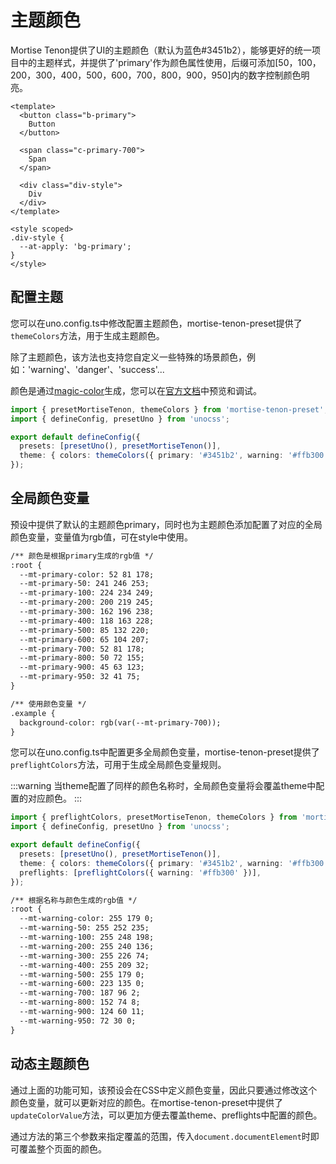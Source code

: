# 主题颜色

Mortise Tenon提供了UI的主题颜色（默认为蓝色#3451b2），能够更好的统一项目中的主题样式，并提供了'primary'作为颜色属性使用，后缀可添加[50，100，200，300，400，500，600，700，800，900，950]内的数字控制颜色明亮。

```vue
<template>
  <button class="b-primary">
    Button
  </button>

  <span class="c-primary-700">
    Span
  </span>

  <div class="div-style">
    Div
  </div>
</template>

<style scoped>
.div-style {
  --at-apply: 'bg-primary';
}
</style>
```

## 配置主题

您可以在uno.config.ts中修改配置主题颜色，mortise-tenon-preset提供了`themeColors`方法，用于生成主题颜色。

除了主题颜色，该方法也支持您自定义一些特殊的场景颜色，例如：'warning'、'danger'、'success'...

颜色是通过[magic-color](https://color.zyob.top/)生成，您可以在[官方文档](https://color.zyob.top/)中预览和调试。

```ts
import { presetMortiseTenon, themeColors } from 'mortise-tenon-preset';
import { defineConfig, presetUno } from 'unocss';

export default defineConfig({
  presets: [presetUno(), presetMortiseTenon()],
  theme: { colors: themeColors({ primary: '#3451b2', warning: '#ffb300', danger: '#e53935' }) },
});
```

<demo vue="presets/theme-color/more-scene.vue"/>

## 全局颜色变量

预设中提供了默认的主题颜色primary，同时也为主题颜色添加配置了对应的全局颜色变量，变量值为rgb值，可在style中使用。

```txt
/** 颜色是根据primary生成的rgb值 */
:root {
  --mt-primary-color: 52 81 178;
  --mt-primary-50: 241 246 253;
  --mt-primary-100: 224 234 249;
  --mt-primary-200: 200 219 245;
  --mt-primary-300: 162 196 238;
  --mt-primary-400: 118 163 228;
  --mt-primary-500: 85 132 220;
  --mt-primary-600: 65 104 207;
  --mt-primary-700: 52 81 178;
  --mt-primary-800: 50 72 155;
  --mt-primary-900: 45 63 123;
  --mt-primary-950: 32 41 75;
}

/** 使用颜色变量 */
.example {
  background-color: rgb(var(--mt-primary-700));
}
```

您可以在uno.config.ts中配置更多全局颜色变量，mortise-tenon-preset提供了`preflightColors`方法，可用于生成全局颜色变量规则。

:::warning
当theme配置了同样的颜色名称时，全局颜色变量将会覆盖theme中配置的对应颜色。
:::

```ts
import { preflightColors, presetMortiseTenon, themeColors } from 'mortise-tenon-preset';
import { defineConfig, presetUno } from 'unocss';

export default defineConfig({
  presets: [presetUno(), presetMortiseTenon()],
  theme: { colors: themeColors({ primary: '#3451b2', warning: '#ffb300', danger: '#e53935' }) },
  preflights: [preflightColors({ warning: '#ffb300' })],
});
```

```txt
/** 根据名称与颜色生成的rgb值 */
:root {
  --mt-warning-color: 255 179 0;
  --mt-warning-50: 255 252 235;
  --mt-warning-100: 255 248 198;
  --mt-warning-200: 255 240 136;
  --mt-warning-300: 255 226 74;
  --mt-warning-400: 255 209 32;
  --mt-warning-500: 255 179 0;
  --mt-warning-600: 223 135 0;
  --mt-warning-700: 187 96 2;
  --mt-warning-800: 152 74 8;
  --mt-warning-900: 124 60 11;
  --mt-warning-950: 72 30 0;
}
```

## 动态主题颜色

通过上面的功能可知，该预设会在CSS中定义颜色变量，因此只要通过修改这个颜色变量，就可以更新对应的颜色。在mortise-tenon-preset中提供了`updateColorValue`方法，可以更加方便去覆盖theme、preflights中配置的颜色。

通过方法的第三个参数来指定覆盖的范围，传入`document.documentElement`时即可覆盖整个页面的颜色。

<demo vue="presets/theme-color/dynamic-theme.vue"/>
